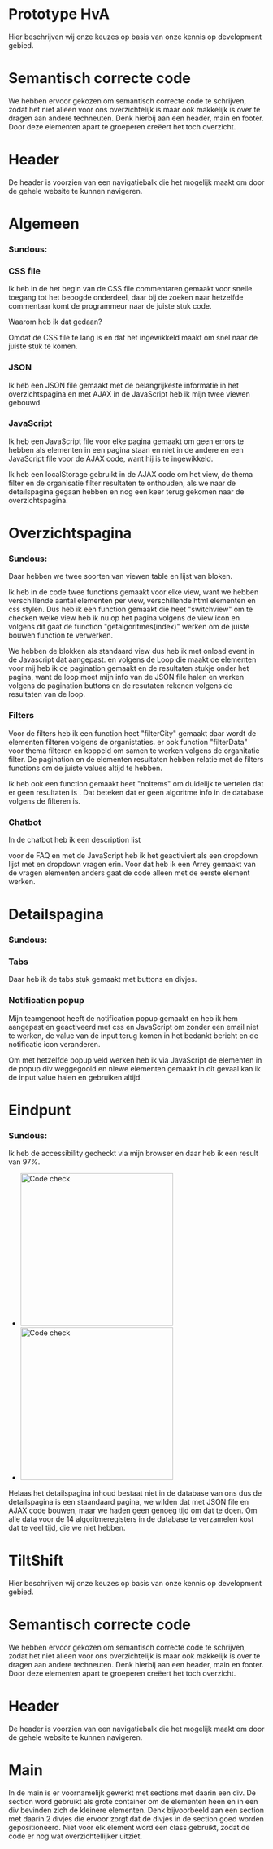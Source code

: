 # Prototype HvA
Hier beschrijven wij onze keuzes op basis van onze kennis op development gebied.

# Semantisch correcte code
We hebben ervoor gekozen om semantisch correcte code te schrijven, zodat het niet alleen
voor ons overzichtelijk is maar ook makkelijk is over te dragen aan andere techneuten. 
Denk hierbij aan een header, main en footer. Door deze elementen apart te groeperen 
creëert het toch overzicht. 

# Header
De header is voorzien van een navigatiebalk die het mogelijk maakt om door de gehele
website te kunnen navigeren. 

# Algemeen
### **Sundous**:

### CSS file
Ik heb in de het begin van de CSS file commentaren gemaakt voor snelle toegang tot het beoogde onderdeel, daar bij de zoeken naar hetzelfde commentaar komt de programmeur naar de juiste stuk code.

Waarom heb ik dat gedaan?

Omdat de CSS file te lang is en dat het ingewikkeld maakt om snel naar de juiste stuk te komen.


### JSON

Ik heb een JSON file gemaakt met de belangrijkeste informatie in het overzichtspagina en met AJAX in de JavaScript heb ik mijn twee viewen gebouwd. 


### JavaScript
Ik heb een JavaScript file voor elke pagina gemaakt om geen errors te hebben als elementen in een pagina staan en niet in de andere en een JavaScript file voor de AJAX code, want hij is te ingewikkeld.

Ik heb een localStorage gebruikt in de AJAX code om het view, de thema filter en de organisatie filter resultaten te onthouden, als we naar de detailspagina gegaan hebben en nog een keer terug gekomen naar de overzichtspagina.

# Overzichtspagina

### **Sundous**:

Daar hebben we twee soorten van viewen table en lijst van bloken. 

Ik heb in de code twee functions gemaakt voor elke view, want we hebben verschillende aantal elementen per view, verschillende html elementen en css stylen. Dus heb ik een function gemaakt die heet "switchview" om te checken welke view heb ik nu op het pagina volgens de view icon en volgens dit gaat de function "getalgoritmes(index)" werken om de juiste bouwen function te verwerken.

We hebben de blokken als standaard view dus heb ik met onload event in de Javascript dat aangepast. en volgens de Loop die maakt de elementen voor mij heb ik de pagination gemaakt en de resultaten stukje onder het pagina, want de loop moet mijn info van de JSON file halen en werken volgens de pagination buttons en de resutaten rekenen volgens de resultaten van de loop.

### Filters
Voor de filters heb ik een function heet "filterCity" gemaakt daar wordt de elementen filteren volgens de organistaties. er ook function "filterData" voor thema filteren en koppeld om samen te werken volgens de organitatie filter. De pagination en de elementen resultaten hebben relatie met de filters functions om de juiste values altijd te hebben.

Ik heb ook een function gemaakt heet "noItems" om duidelijk te vertelen dat er geen resultaten is . Dat beteken dat er geen algoritme info in de database volgens de filteren is.

### Chatbot
In de chatbot heb ik een description list <dl> voor de FAQ en met de JavaScript heb ik het geactiviert als een dropdown lijst met en dropdown vragen erin. Voor dat heb ik een Arrey gemaakt van de vragen elementen anders gaat de code alleen met de eerste element werken.

  
# Detailspagina
  
### **Sundous**:

### Tabs
Daar heb ik de tabs stuk gemaakt met buttons en divjes.

### Notification popup
Mijn teamgenoot heeft de notification popup gemaakt en heb ik hem aangepast en geactiveerd met css en JavaScript om zonder een email niet te werken, de value van de input terug komen in het bedankt bericht en de notificatie icon veranderen.

Om met hetzelfde popup veld werken heb ik via JavaScript de elementen in de popup div weggegooid en niewe elementen gemaakt in dit gevaal kan ik de input value halen en gebruiken altijd.



# Eindpunt

### **Sundous**:
Ik heb de accessibility gecheckt via mijn browser en daar heb ik  een result van 97%.
  
  - <img src="readme-images/code-check-1.PNG" width="300px" alt="Code check">
  - <img src="readme-images/code-check-2.PNG" width="300px" alt="Code check">
  
Helaas het detailspagina inhoud bestaat niet in de database van ons dus de detailspagina is een staandaard pagina, we wilden dat met JSON file en AJAX code bouwen, maar we haden geen genoeg tijd om dat te doen. Om alle data voor de 14 algoritmeregisters in de database te verzamelen kost dat te veel tijd, die we niet hebben.

  # TiltShift
Hier beschrijven wij onze keuzes op basis van onze kennis op development gebied.

# Semantisch correcte code
We hebben ervoor gekozen om semantisch correcte code te schrijven, zodat het niet alleen
voor ons overzichtelijk is maar ook makkelijk is over te dragen aan andere techneuten. 
Denk hierbij aan een header, main en footer. Door deze elementen apart te groeperen 
creëert het toch overzicht. 

# Header
De header is voorzien van een navigatiebalk die het mogelijk maakt om door de gehele
website te kunnen navigeren. 

# Main 
In de main is er voornamelijk gewerkt met sections met daarin een div. De section word gebruikt
als grote container om de elementen heen en in een div bevinden zich de kleinere elementen. Denk
bijvoorbeeld aan een section met daarin 2 divjes die ervoor zorgt dat de divjes in de section 
goed worden gepositioneerd. Niet voor elk element word een class gebruikt, zodat de code er 
nog wat overzichtellijker uitziet. 
